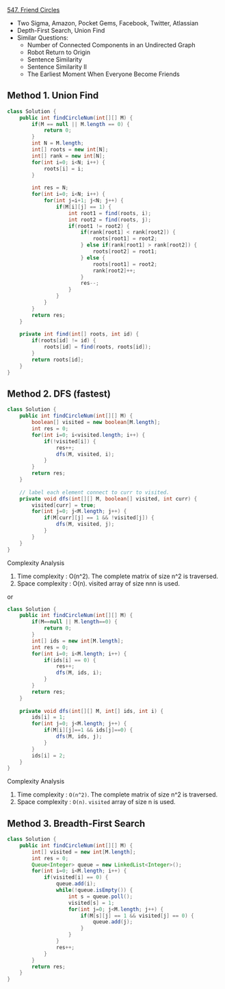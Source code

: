 [547. Friend Circles](https://leetcode.com/problems/friend-circles/)

* Two Sigma, Amazon, Pocket Gems, Facebook, Twitter, Atlassian
* Depth-First Search, Union Find
* Similar Questions:
    * Number of Connected Components in an Undirected Graph
    * Robot Return to Origin
    * Sentence Similarity
    * Sentence Similarity II
    * The Earliest Moment When Everyone Become Friends
    
    
## Method 1. Union Find
```java
class Solution {
    public int findCircleNum(int[][] M) {
        if(M == null || M.length == 0) {
            return 0;
        }
        int N = M.length;
        int[] roots = new int[N];
        int[] rank = new int[N];
        for(int i=0; i<N; i++) {
            roots[i] = i;
        }
        
        int res = N;
        for(int i=0; i<N; i++) {
            for(int j=i+1; j<N; j++) {
                if(M[i][j] == 1) {
                    int root1 = find(roots, i);
                    int root2 = find(roots, j);
                    if(root1 != root2) {
                        if(rank[root1] < rank[root2]) {
                            roots[root1] = root2;
                        } else if(rank[root1] > rank[root2]) {
                            roots[root2] = root1;
                        } else {
                            roots[root1] = root2;
                            rank[root2]++;
                        }
                        res--;
                    }
                }
            }
        }
        return res;
    }
    
    private int find(int[] roots, int id) {
        if(roots[id] != id) {
            roots[id] = find(roots, roots[id]);
        }
        return roots[id];
    }
}
```


## Method 2. DFS (fastest)
```java
class Solution {
    public int findCircleNum(int[][] M) {
        boolean[] visited = new boolean[M.length];
        int res = 0;
        for(int i=0; i<visited.length; i++) {
            if(!visited[i]) {
                res++;
                dfs(M, visited, i);
            }
        }
        return res;
    }
    
    // label each element connect to curr to visited.
    private void dfs(int[][] M, boolean[] visited, int curr) {
        visited[curr] = true;
        for(int j=0; j<M.length; j++) {     
            if(M[curr][j] == 1 && !visited[j]) {
                dfs(M, visited, j);
            }
        }
    }
}
```
Complexity Analysis
1. Time complexity : O(n^2). The complete matrix of size n^2 is traversed.
2. Space complexity : O(n). visited array of size nnn is used.

or 

```java
class Solution {
    public int findCircleNum(int[][] M) {
        if(M==null || M.length==0) {
            return 0;
        }
        int[] ids = new int[M.length];
        int res = 0;
        for(int i=0; i<M.length; i++) {
            if(ids[i] == 0) {
                res++;
                dfs(M, ids, i);
            }
        }
        return res;
    }
    
    private void dfs(int[][] M, int[] ids, int i) {
        ids[i] = 1;
        for(int j=0; j<M.length; j++) {
            if(M[i][j]==1 && ids[j]==0) {
                dfs(M, ids, j);
            }
        }
        ids[i] = 2;
    }
}
```

Complexity Analysis
1. Time complexity : `O(n^2)`. The complete matrix of size n^2 is traversed.
2. Space complexity : `O(n)`. `visited` array of size n is used.


## Method 3. Breadth-First Search
```java
class Solution {
    public int findCircleNum(int[][] M) {
        int[] visited = new int[M.length];
        int res = 0;
        Queue<Integer> queue = new LinkedList<Integer>();
        for(int i=0; i<M.length; i++) {
            if(visited[i] == 0) {
                queue.add(i);
                while(!queue.isEmpty()) {
                    int s = queue.poll();
                    visited[s] = 1;
                    for(int j=0; j<M.length; j++) {
                        if(M[s][j] == 1 && visited[j] == 0) {
                            queue.add(j);
                        }
                    }
                }
                res++;
            }
        }
        return res;
    }
}
```